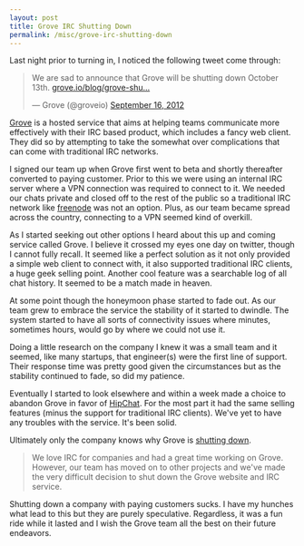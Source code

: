 ```yaml
--- 
layout: post 
title: Grove IRC Shutting Down
permalink: /misc/grove-irc-shutting-down
--- 
```


Last night prior to turning in, I noticed the following tweet come through:

<blockquote class="twitter-tweet tw-align-center"><p>We are sad to announce that Grove will be shutting down October 13th. <a href="https://t.co/ispQD80D" title="https://grove.io/blog/grove-shutting-down-october-13">grove.io/blog/grove-shu…</a></p>&mdash; Grove (@groveio) <a href="https://twitter.com/groveio/status/247190702038056960" data-datetime="2012-09-16T04:30:30+00:00">September 16, 2012</a></blockquote>

[Grove](http://grove.io) is a hosted service that aims at helping 
teams communicate more effectively with their IRC based product, which
includes a fancy web client. They did so by attempting to take the 
somewhat over complications that can come with traditional IRC networks.

I signed our team up when Grove first went to beta and shortly 
thereafter converted to paying customer. Prior to this we were using an
internal IRC server where a VPN connection was required to connect
to it. We needed our chats private and closed off to the rest of 
the public so a traditional IRC network like 
[freenode](http://freenode.net) was not an option. Plus, as our
team became spread across the country, connecting to a VPN seemed 
kind of overkill. 

As I started seeking out other options I heard about this up and 
coming service called Grove. I believe it crossed my eyes one day
on twitter, though I cannot fully recall. It seemed like a perfect 
solution as it not only provided a simple web client to connect with,
it also supported traditional IRC clients, a huge geek selling point.
Another cool feature was a searchable log of all chat history. 
It seemed to be a match made in heaven.

At some point though the honeymoon phase started to fade out. As our
team grew to embrace the service the stability of it started to dwindle.
The system started to have all sorts of connectivity issues where 
minutes, sometimes hours, would go by where we could not use it. 

Doing a little research on the company I knew it was a small team and 
it seemed, like many startups, that engineer(s) were the first line of 
support. Their response time was pretty good given the circumstances 
but as the stability continued to fade, so did my patience.

Eventually I started to look elsewhere and within a week made a
choice to abandon Grove in favor of 
[HipChat](http://www.hipchat.com). For the most part it had the same
selling features (minus the support for traditional IRC clients). 
We've yet to have any troubles with the service. It's been solid.

Ultimately only the company knows why Grove is 
[shutting down](https://grove.io/blog/grove-shutting-down-october-13). 

> We love IRC for companies and had a great time working on Grove. 
> However, our team has moved on to other projects and we've made 
> the very difficult decision to shut down the Grove website and 
> IRC service.

Shutting down a company with paying customers sucks. I have my hunches 
what lead to this but they are purely speculative. Regardless, it
was a fun ride while it lasted and I wish the Grove team all the 
best on their future endeavors.
